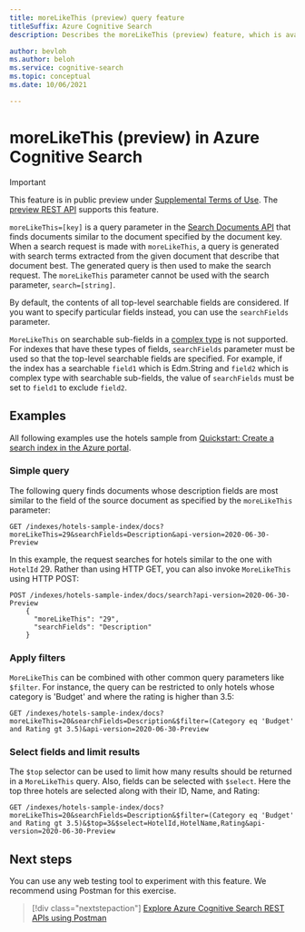 ```yaml
---
title: moreLikeThis (preview) query feature
titleSuffix: Azure Cognitive Search
description: Describes the moreLikeThis (preview) feature, which is available in preview versions of the Azure Cognitive Search REST API.

author: bevloh
ms.author: beloh
ms.service: cognitive-search
ms.topic: conceptual
ms.date: 10/06/2021

---
```


# moreLikeThis (preview) in Azure Cognitive Search

> [!IMPORTANT] 
> This feature is in public preview under [Supplemental Terms of Use](https://azure.microsoft.com/support/legal/preview-supplemental-terms/). The [preview REST API](/rest/api/searchservice/index-preview) supports this feature.

`moreLikeThis=[key]` is a query parameter in the [Search Documents API](/rest/api/searchservice/search-documents) that finds documents similar to the document specified by the document key. When a search request is made with `moreLikeThis`, a query is generated with search terms extracted from the given document that describe that document best. The generated query is then used to make the search request. The `moreLikeThis` parameter cannot be used with the search parameter, `search=[string]`.

By default, the contents of all top-level searchable fields are considered. If you want to specify particular fields instead, you can use the `searchFields` parameter. 

`MoreLikeThis` on searchable sub-fields in a [complex type](search-howto-complex-data-types.md) is not supported. For indexes that have these types of fields, `searchFields` parameter must be used so that the top-level searchable fields are specified. For example, if the index has a searchable `field1` which is Edm.String and `field2` which is complex type with searchable sub-fields, the value of `searchFields` must be set to `field1` to exclude `field2`.

## Examples

All following examples use the hotels sample from [Quickstart: Create a search index in the Azure portal](search-get-started-portal.md).

### Simple query

The following query finds documents whose description fields are most similar to the field of the source document as specified by the `moreLikeThis` parameter:

```http
GET /indexes/hotels-sample-index/docs?moreLikeThis=29&searchFields=Description&api-version=2020-06-30-Preview
```

In this example, the request searches for hotels similar to the one with `HotelId` 29.
Rather than using HTTP GET, you can also invoke `MoreLikeThis` using HTTP POST:

```http
POST /indexes/hotels-sample-index/docs/search?api-version=2020-06-30-Preview
    {
      "moreLikeThis": "29",
      "searchFields": "Description"
    }
```

### Apply filters

`MoreLikeThis` can be combined with other common query parameters like `$filter`. For instance, the query can be restricted to only hotels whose category is 'Budget' and where the rating is higher than 3.5:

```http
GET /indexes/hotels-sample-index/docs?moreLikeThis=20&searchFields=Description&$filter=(Category eq 'Budget' and Rating gt 3.5)&api-version=2020-06-30-Preview
```

### Select fields and limit results

The `$top` selector can be used to limit how many results should be returned in a `MoreLikeThis` query. Also, fields can be selected with `$select`. Here the top three hotels are selected along with their ID, Name, and Rating: 

```http
GET /indexes/hotels-sample-index/docs?moreLikeThis=20&searchFields=Description&$filter=(Category eq 'Budget' and Rating gt 3.5)&$top=3&$select=HotelId,HotelName,Rating&api-version=2020-06-30-Preview
```

## Next steps

You can use any web testing tool to experiment with this feature.  We recommend using Postman for this exercise.

> [!div class="nextstepaction"]
> [Explore Azure Cognitive Search REST APIs using Postman](search-get-started-rest.md)
